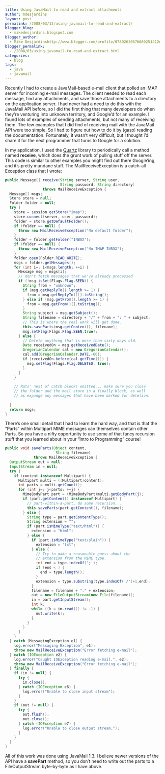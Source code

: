 ```yaml
---
title: Using JavaMail to read and extract attachments
author: mdesjardins
layout: post
permalink: /2008/03/13/using-javamail-to-read-and-extract/
blogger_blog:
  - mikedesjardins.blogspot.com
blogger_author:
  - Mike Desjardinshttp://www.blogger.com/profile/07892630576680251412noreply@blogger.com
blogger_permalink:
  - /2008/03/using-javamail-to-read-and-extract.html
categories:
  - blog
tags:
  - java
  - javamail
---
```

Recently I had to create a JavaMail-based e-mail client that polled an IMAP server for incoming e-mail messages. The client needed to read each message, find any attachments, and save those attachments to a directory on the application server. I had never had a need to do this with the JavaMail API before, so I did the first thing that many developers do when they&#8217;re venturing into unknown territory, and Google&#8217;d for an example. I found lots of examples of sending attachments, but not many of receiving them. The few examples that I did find of receiving mail with the JavaMail API were too simple. So I had to figure out how to do it by (gasp) reading the documentation. Fortunately, it wasn&#8217;t very difficult, but I thought I&#8217;d share it for the next programmer that turns to Google for a solution.

In my application, I used the [Quartz][1] library to periodically call a method named <span style="font-weight: bold;">receive</span>, which does the grunt work of pulling stuff off the server. This code is similar to other examples you might find out there Google&#8217;ing, and it&#8217;s pretty mundane stuff. The MailReceiveException is a catch-all Exception class that I wrote:

``` java
public Message[] receive(String server, String user,
                         String password, String directory)
                 throws MailReceiveException {
  Message[] msgs;
  Store store = null;
  Folder folder = null;
  try {
    store = session.getStore("imap");
    store.connect(server, user, password);
    folder = store.getDefaultFolder();
    if (folder == null) {
      throw new MailReceiveException("No default folder");
    }
    folder = folder.getFolder("INBOX");
    if (folder == null) {
      throw new MailReceiveException("No IMAP INBOX");
    }
    folder.open(Folder.READ_WRITE);
    msgs = folder.getMessages();
    for (int i=; i<msgs.length; ++i) {
      Message msg = msgs[i];
      // don't fetch messages that we've already processed
      if (!msg.isSet(Flags.Flag.SEEN)) {
        String from = "unknown";
        if (msg.getReplyTo().length >= 1) {
          from = msg.getReplyTo()[].toString();
        } else if (msg.getFrom().length >= 1) {
          from = msg.getFrom()[].toString();
        }
        String subject = msg.getSubject();
        String filename = directory + "/" + from + ": " + subject;
        // This is where the real work will get done.
        this.saveParts(msg.getContent(), filename);
        msg.setFlag(Flags.Flag.SEEN,true);
      } else {
        // Delete anything that is more than sixty days old.
        Date receivedOn = msg.getReceivedDate();
        GregorianCalendar cal = new GregorianCalendar();
        cal.add(GregorianCalendar.DATE,-60);
        if (receivedOn.before(cal.getTime())) {
          msg.setFlag(Flags.Flag.DELETED, true);
        }
      }
    }
 
    // Rats' nest of catch blocks omitted... make sure you close
    // the folder and the mail store in a finally block, as well
    // as expunge any messages that have been marked for deletion.
 
  }
  return msgs;
}
```

There&#8217;s one small detail that I had to learn the hard way, and that is that the &#8220;Parts&#8221; within Multipart MIME messages can themselves contain other Parts. So you have a nifty opportunity to use some of that fancy recursion stuff that you learned about in your &#8220;Intro to Programming&#8221; course! 

``` java
public void saveParts(Object content,
                       String filename)
             throws MailReceiveException {
  OutputStream out = null;
  InputStream in = null;
  try {
    if (content instanceof Multipart) {
      Multipart multi = ((Multipart)content);
      int parts = multi.getCount();
      for (int j=; j<parts; ++j) {
        MimeBodyPart part = (MimeBodyPart)multi.getBodyPart(j);
        if (part.getContent() instanceof Multipart) {
          // part-within-a-part, do some recursion...
          this.saveParts(part.getContent(), filename);
        } else {
          String type = part.getContentType();
          String extension = "";
          if (part.isMimeType("text/html")) {
            extension = "html";
          } else {
            if (part.isMimeType("text/plain")) {
              extension = "txt";
            } else {
              // Try to make a reasonable guess about the
              // extension from the MIME type.
              int end = type.indexOf(';');
              if (end < ) {
                end = type.length();
              }
              extension = type.substring(type.indexOf('/')+1,end);
            }
            filename = filename + "." + extension;
            out = new FileOutputStream(new File(filename));
            in = part.getInputStream();
            int k;
            while ((k = in.read()) != -1) {
              out.write(k);
            }
          }
        }
      }
    }
  } catch (MessagingException e1) {
    log.error("Messaging Exception", e1);
    throw new MailReceiveException("Error fetching e-mail");
  } catch (IOException e2) {
    log.error("Caught IOException reading e-mail.", e2);
    throw new MailReceiveException("Error fetching e-mail");
  } finally {
    if (in != null) {
      try {
        in.close();
      } catch (IOException e6) {
        log.error("Unable to close input stream");
      }
    }
    if (out != null) {
      try {
        out.flush();
        out.close();
      } catch (IOException e7) {
        log.error("Unable to close output stream.");
      }
    }
  }
}
```

All of this work was done using JavaMail 1.3. I believe newer versions of the API have a <span style="font-weight: bold;">savePart</span> method, so you don&#8217;t need to write out the parts to a FileOutputStream byte-by-byte as I have above.

 [1]: http://www.opensymphony.com/quartz/